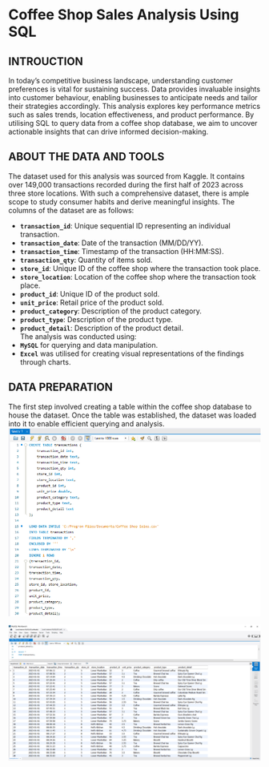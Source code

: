 # Coffee Shop Sales Analysis Using SQL
## INTROUCTION
In today’s competitive business landscape, understanding customer preferences is vital for sustaining success. Data provides invaluable insights into customer behaviour, enabling businesses to anticipate needs and tailor their strategies accordingly. This analysis explores key performance metrics such as sales trends, location effectiveness, and product performance. By utilising SQL to query data from a coffee shop database, we aim to uncover actionable insights that can drive informed decision-making.

## ABOUT THE DATA AND TOOLS
The dataset used for this analysis was sourced from Kaggle. It contains over 149,000 transactions recorded during the first half of 2023 across three store locations. With such a comprehensive dataset, there is ample scope to study consumer habits and derive meaningful insights. The columns of the dataset are as follows:
- **`transaction_id`**: Unique sequential ID representing an individual transaction.  
- **`transaction_date`**: Date of the transaction (MM/DD/YY).  
- **`transaction_time`**: Timestamp of the transaction (HH:MM:SS).  
- **`transaction_qty`**: Quantity of items sold.  
- **`store_id`**: Unique ID of the coffee shop where the transaction took place.  
- **`store_location`**: Location of the coffee shop where the transaction took place.  
- **`product_id`**: Unique ID of the product sold.  
- **`unit_price`**: Retail price of the product sold.  
- **`product_category`**: Description of the product category.  
- **`product_type`**: Description of the product type.  
- **`product_detail`**: Description of the product detail.  
The analysis was conducted using:
- **`MySQL`** for querying and data manipulation.
- **`Excel`** was utilised for creating visual representations of the findings through charts.

## DATA PREPARATION
The first step involved creating a table within the coffee shop database to house the dataset. Once the table was established, the dataset was loaded into it to enable efficient querying and analysis.
![Code to Create and load table](./Images/createtable.png)

![Code to Create and load table](./Images/Loadeddata.png)

